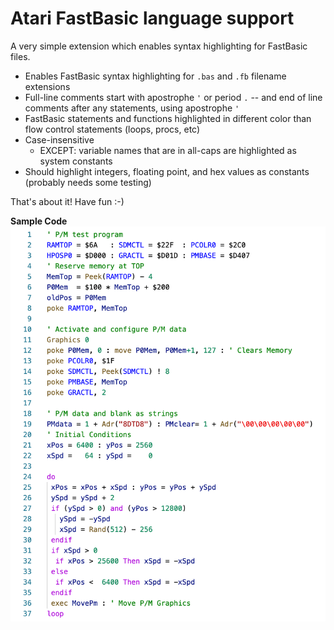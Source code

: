 # Atari FastBasic language support

A very simple extension which enables syntax highlighting for FastBasic files.

- Enables FastBasic syntax highlighting for `.bas` and `.fb` filename extensions
- Full-line comments start with apostrophe `'` or period `.` -- and end of line comments after any statements, using apostrophe `'`
- FastBasic statements and functions highlighted in different color than flow control statements
  (loops, procs, etc)
- Case-insensitive
  - EXCEPT: variable names that are in all-caps are highlighted as system constants
- Should highlight integers, floating point, and hex values as constants (probably needs some testing)

That's about it! Have fun :-)

**Sample Code**
![Sample Code](screenshot.png)


